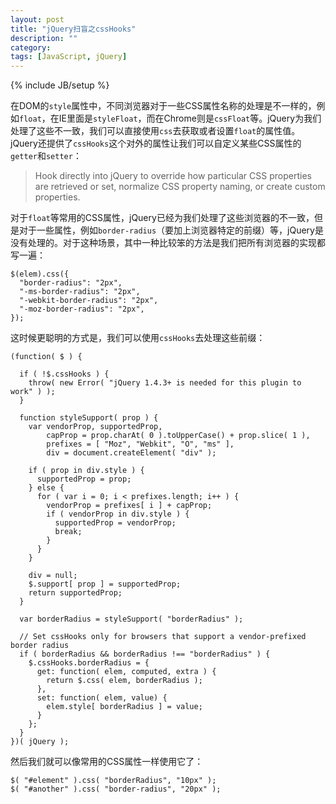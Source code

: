```yaml
---
layout: post
title: "jQuery扫盲之cssHooks"
description: ""
category: 
tags: [JavaScript, jQuery]
---
```

{% include JB/setup %}

在DOM的`style`属性中，不同浏览器对于一些CSS属性名称的处理是不一样的，例如`float`，在IE里面是`styleFloat`，而在Chrome则是`cssFloat`等。jQuery为我们处理了这些不一致，我们可以直接使用`css`去获取或者设置`float`的属性值。jQuery还提供了`cssHooks`这个对外的属性让我们可以自定义某些CSS属性的`getter`和`setter`：

> Hook directly into jQuery to override how particular CSS properties are retrieved or set, normalize CSS property naming, or create custom properties.

对于`float`等常用的CSS属性，jQuery已经为我们处理了这些浏览器的不一致，但是对于一些属性，例如`border-radius`（要加上浏览器特定的前缀）等，jQuery是没有处理的。对于这种场景，其中一种比较笨的方法是我们把所有浏览器的实现都写一遍：

    $(elem).css({
      "border-radius": "2px",
      "-ms-border-radius": "2px",
      "-webkit-border-radius": "2px",
      "-moz-border-radius": "2px",
    });

这时候更聪明的方式是，我们可以使用`cssHooks`去处理这些前缀：

    (function( $ ) {
 
      if ( !$.cssHooks ) {
        throw( new Error( "jQuery 1.4.3+ is needed for this plugin to work" ) );
      }
 
      function styleSupport( prop ) {
        var vendorProp, supportedProp,
            capProp = prop.charAt( 0 ).toUpperCase() + prop.slice( 1 ),
            prefixes = [ "Moz", "Webkit", "O", "ms" ],
            div = document.createElement( "div" );
 
        if ( prop in div.style ) {
          supportedProp = prop;
        } else {
          for ( var i = 0; i < prefixes.length; i++ ) {
            vendorProp = prefixes[ i ] + capProp;
            if ( vendorProp in div.style ) {
              supportedProp = vendorProp;
              break;
            }
          }
        }
 
        div = null;
        $.support[ prop ] = supportedProp;
        return supportedProp;
      }
 
      var borderRadius = styleSupport( "borderRadius" );
 
      // Set cssHooks only for browsers that support a vendor-prefixed border radius
      if ( borderRadius && borderRadius !== "borderRadius" ) {
        $.cssHooks.borderRadius = {
          get: function( elem, computed, extra ) {
            return $.css( elem, borderRadius );
          },
          set: function( elem, value) {
            elem.style[ borderRadius ] = value;
          }
        };
      }
    })( jQuery );

然后我们就可以像常用的CSS属性一样使用它了：

    $( "#element" ).css( "borderRadius", "10px" );
    $( "#another" ).css( "border-radius", "20px" );
